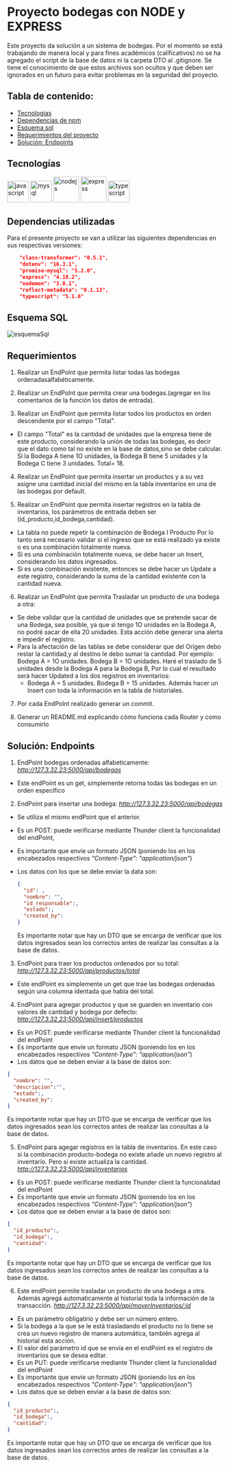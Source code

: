 # Proyecto bodegas con NODE y EXPRESS

Este proyecto da solución a un sistema de bodegas. Por el momento se está trabajando de manera local y para fines académicos (calificativos) no se ha agregado el script de la base de datos ni la carpeta DTO al .gitignore. Se tiene el conocimiento de que estos archivos son ocultos y que deben ser ignorados en un futuro para evitar problemas en la seguridad del proyecto.  

## Tabla de contenido:

- [Tecnologias](#tecnologías)
- [Dependencias de npm](#dependencias-utilizadas)
- [Esquema sql](#esquema-sql)
- [Requerimientos del proyecto](#requerimientos)
- [Solución: Endpoints](#solución-endpoints)

## Tecnologías

<img src="https://raw.githubusercontent.com/devicons/devicon/master/icons/javascript/javascript-original.svg" alt="javascript" width="50" height="50"/>  <img src="https://raw.githubusercontent.com/devicons/devicon/master/icons/mysql/mysql-original-wordmark.svg" alt="mysql" width="50" height="50"/>  <img src="https://raw.githubusercontent.com/devicons/devicon/master/icons/nodejs/nodejs-original-wordmark.svg" alt="nodejs" width="60" height="60"/>  <img src="https://raw.githubusercontent.com/devicons/devicon/master/icons/express/express-original-wordmark.svg" alt="express" width="60" height="60"/>  <img src="https://raw.githubusercontent.com/devicons/devicon/master/icons/typescript/typescript-original.svg" alt="typescript" width="50" height="50"/> 

## Dependencias utilizadas

Para el presente proyecto se van a utilizar las siguientes dependencias en sus respectivas versiones:

  ```json
      "class-transformer": "0.5.1",
      "dotenv": "16.3.1",
      "promise-mysql": "5.2.0",
      "express": "4.18.2",
      "nodemon": "3.0.1",
      "reflect-metadata": "0.1.13",
      "typescript": "5.1.6"
  ```

## Esquema SQL 

![esquemaSql](./diagrama.png)

## Requerimientos

1. Realizar un EndPolnt que permita listar todas las bodegas ordenadasalfabéticamente.

2. Realizar un EndPolnt que permita crear una bodegas.(agregar en los comentarios de la función los datos de entrada).

3. Realizar un EndPoint que permita listar todos los productos en orden descendente por el campo "Total".
*  El campo "Total" es la cantidad de unidades que la empresa tiene de este producto, considerando la unión de todas las bodegas, es decir que el dato como tal no existe en la base de datos,sino se debe calcular. Si la Bodega A tiene 1O unidades, la Bodega B tiene 5 unidades y la Bodega C tiene 3 unidades. Total= 18.

4. Realizar un EndPoint que permita insertar un productos y a su vez asigne una cantidad inicial del mismo en la tabla inventarios en una de las bodegas por default.

5. Realizar un EndPoint que permita insertar registros en la tabla de inventarios, los parámetros de entrada deben ser (id_producto,id_bodega,cantidad).

* La tabla no puede repetir la combinación de Bodega I Producto Por lo tanto será necesario validar si el ingreso que se está realizado ya existe o es una combinación totalmente nueva.
* Si es una combinación totalmente nueva, se debe hacer un lnsert, considerando los datos ingresados.
* Si es una combinación existente, entonces se debe hacer un Update a este registro, considerando la suma de la cantidad existente con la cantidad nueva.

6. Realizar un EndPolnt que permita Trasladar un producto de una bodega a otra:

* Se debe validar que la cantidad de unidades que se pretende sacar de una Bodega, sea posible, ya que si tengo 1O unidades en la Bodega A, no podré sacar de ella 20 unidades. Esta acción debe generar una alerta e impedir el registro.
* Para la afectación de las tablas se debe considerar que del Origen debo restar la cantidad,y al destino le debo sumar la cantidad. Por ejemplo: Bodega A = 1O unidades. Bodega B = 1O unidades. Haré el traslado de 5 unidades desde la Bodega A para la Bodega B, Por lo cual el resultado será hacer Updated a los dos registros en inventarios:
  * Bodega A = 5 unidades. Bodega B = 15 unidades. 
Además hacer un lnsert con toda la información en la tabla de historiales.

7. Por cada EndPolnt realizado generar un commit.

8. Generar un README.md explicando cómo funciona cada Router y como
consumirlo

## Solución: Endpoints

1. EndPoint bodegas ordenadas alfabeticamente: *http://127.3.32.23:5000/api/bodegas*
  * Este endPoint es un get, simplemente retorna todas las bodegas en un orden específico

2. EndPoint para insertar una bodega: *http://127.3.32.23:5000/api/bodegas*
  * Se utiliza el mismo endPoint que el anterior.
  * Es un POST: puede verificarse mediante Thunder client la funcionalidad del endPoint,
  * Es importante que envíe un formato JSON (poniendo los en los encabezados respectivos *"Content-Type": "application/json"*) 
* Los datos con los que se debe enviar la data son: 
  
  ```json
  {
    "id": ,
    "nombre": "",
    "id_responsable":,
    "estado":,
    "created_by":
  }
  ```
  Es importante notar que hay un DTO que se encarga de verificar que los datos ingresados sean los correctos antes de realizar las consultas a la base de datos.
  

3. EndPoint para traer los productos ordenados por su total: *http://127.3.32.23:5000/api/productos/total*
  * Este endPoint es simplemente un get que trae las bodegas ordenadas según una columna identada que habla del total.

4. EndPoint para agregar productos y que se guarden en inventario con valores de cantidad y bodega por defecto: *http://127.3.32.23:5000/api/insert/productos*
 * Es un POST: puede verificarse mediante Thunder client la funcionalidad del endPoint
 * Es importante que envíe un formato JSON (poniendo los en los encabezados respectivos *"Content-Type": "application/json"*) 
 * Los datos que se deben enviar a la base de datos son: 
  ```json
  {
    "nombre": "",
    "descripcion":"",
    "estado":,
    "created_by":
  }
  ```
 Es importante notar que hay un DTO que se encarga de verificar que los datos ingresados sean los correctos antes de realizar las consultas a la base de datos.

5. EndPoint para agegar registros en la tabla de inventarios. En este caso si la combinación producto-bodega no existe añade un nuevo registro al inventario. Pero si existe actualiza la cantidad. *http://127.3.32.23:5000/api/inventarios* 
 * Es un POST: puede verificarse mediante Thunder client la funcionalidad del endPoint
 * Es importante que envíe un formato JSON (poniendo los en los encabezados respectivos *"Content-Type": "application/json"*) 
 * Los datos que se deben enviar a la base de datos son: 
  ```json
  {
    "id_producto":,
    "id_bodega":,
    "cantidad":
  }
  ```
 Es importante notar que hay un DTO que se encarga de verificar que los datos ingresados sean los correctos antes de realizar las consultas a la base de datos.

6. Este endPoint permite trasladar un producto de una bodega a otra. Además agregá automaticamente al historial toda la información de la transacción. *http://127.3.32.23:5000/api/moverInventarios/:id* 
* Es un parámetro obligatirio y debe ser un número entero.
* Si la bodega a la que se le está trasladando el producto no lo tiene se crea un nuevo registro de manera automática, también agrega al historial esta acción.
* El valor del parámetro id que se envía en el endPoint es el registro de inventarios que se desea editar.
* Es un PUT: puede verificarse mediante Thunder client la funcionalidad del endPoint
 * Es importante que envíe un formato JSON (poniendo los en los encabezados respectivos *"Content-Type": "application/json"*) 
 * Los datos que se deben enviar a la base de datos son: 
  ```json
  {
    "id_producto":,
    "id_bodega":,
    "cantidad":
  }
  ```
 Es importante notar que hay un DTO que se encarga de verificar que los datos ingresados sean los correctos antes de realizar las consultas a la base de datos.
